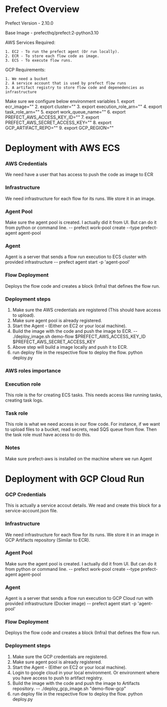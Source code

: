 # Prefect Overview

 Prefect Version - 2.10.0

 Base Image - prefecthq/prefect:2-python3.10

 AWS Services Required:

    1. EC2 - To run the prefect agent (Or run locally).
    2. ECR - To store each flow code as image.
    3. ECS - To execute flow runs.

GCP Requirements:

    1. We need a bucket
    2. A service account that is used by prefect flow runs
    3. A artifact registry to store flow code and depenedencies as infrastructure

Make sure we configure below environment variables
    1. export ecr_image=""
    2. export cluster=""
    3. export execution_role_arn=""
    4. export task_role_arn=""
    5. export work_queue_name=""
    6. export PREFECT_AWS_ACCESS_KEY_ID=""
    7. export PREFECT_AWS_SECRET_ACCESS_KEY=""
    8. export GCP_ARTIFACT_REPO=""
    9. export GCP_REGION=""


# Deployment with AWS ECS

### AWS Credentials
We need have a user that has access to push the code as image to ECR

### Infrastructure
We need infrastructure for each flow for its runs. We store it in an image.

### Agent Pool
Make sure the agent pool is created. I actually did it from UI. But can do it from python or command line.
    -- prefect work-pool create --type prefect-agent agent-pool

### Agent
Agent is a server that sends a flow run execution to ECS cluster with provided infrastructure
    -- prefect agent start -p 'agent-pool'

### Flow Deployment
Deploys the flow code and creates a block (Infra) that defines the flow run.


### Deployment steps
1. Make sure the AWS credentials are registered (This should have access to upload).
2. Make sure agent pool is already registered.
3. Start the Agent - (Either on EC2 or your local machine).
4. Build the image with the code and push the image to ECR.
    -- ./deploy_image.sh demo-flow $PREFECT_AWS_ACCESS_KEY_ID $PREFECT_AWS_SECRET_ACCESS_KEY
5. Above step will build a image locally and push it to ECR.
6. run deploy file in the respective flow to deploy the flow.
    python deploy.py


### AWS roles importance

### Execution role
This role is the for creating ECS tasks. This needs access like running tasks, creating task logs.

### Task role
This role is what we need access in our flow code. 
For instance, if we want to upload files to a bucket, read secrets, read SQS queue from flow. Then the task role must have access to do this.

### Notes
Make sure prefect-aws is installed on the machine where we run Agent


# Deployment with GCP Cloud Run

### GCP Credentials
This is actually a service accout details. We read and create this block for a service-account.json file.

### Infrastructure
We need infrastructure for each flow for its runs. We store it in an image in GCP Artifacts repository (Similar to ECR).

### Agent Pool
Make sure the agent pool is created. I actually did it from UI. But can do it from python or command line.
    -- prefect work-pool create --type prefect-agent agent-pool

### Agent
Agent is a server that sends a flow run execution to GCP Cloud run with provided infrastructure (Docker image)
    -- prefect agent start -p 'agent-pool'

### Flow Deployment
Deploys the flow code and creates a block (Infra) that defines the flow run.

### Deployment steps
1. Make sure the GCP credentials are registered.
2. Make sure agent pool is already registered.
3. Start the Agent - (Either on EC2 or your local machine).
4. Login to google cloud in your local environment. Or environment where you have access to push to artifact registry.
5. Build the image with the code and push the image to Artifacts repository.
    -- ./deploy_gcp_image.sh "demo-flow-gcp"
6. run deploy file in the respective flow to deploy the flow.
    python deploy.py